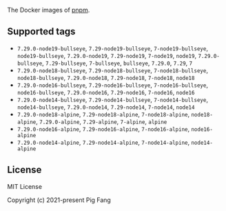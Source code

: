 The Docker images of [pnpm](https://pnpm.io).

## Supported tags

- `7.29.0-node19-bullseye`, `7.29-node19-bullseye`, `7-node19-bullseye`, `node19-bullseye`, `7.29.0-node19`, `7.29-node19`, `7-node19`, `node19`, `7.29.0-bullseye`, `7.29-bullseye`, `7-bullseye`, `bullseye`, `7.29.0`, `7.29`, `7`
- `7.29.0-node18-bullseye`, `7.29-node18-bullseye`, `7-node18-bullseye`, `node18-bullseye`, `7.29.0-node18`, `7.29-node18`, `7-node18`, `node18`
- `7.29.0-node16-bullseye`, `7.29-node16-bullseye`, `7-node16-bullseye`, `node16-bullseye`, `7.29.0-node16`, `7.29-node16`, `7-node16`, `node16`
- `7.29.0-node14-bullseye`, `7.29-node14-bullseye`, `7-node14-bullseye`, `node14-bullseye`, `7.29.0-node14`, `7.29-node14`, `7-node14`, `node14`
- `7.29.0-node18-alpine`, `7.29-node18-alpine`, `7-node18-alpine`, `node18-alpine`, `7.29.0-alpine`, `7.29-alpine`, `7-alpine`, `alpine`
- `7.29.0-node16-alpine`, `7.29-node16-alpine`, `7-node16-alpine`, `node16-alpine`
- `7.29.0-node14-alpine`, `7.29-node14-alpine`, `7-node14-alpine`, `node14-alpine`

## License

MIT License

Copyright (c) 2021-present Pig Fang
